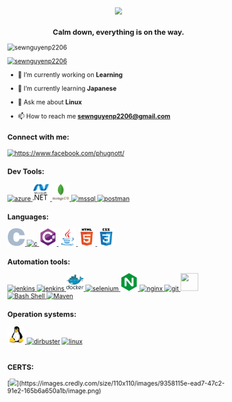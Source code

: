 <h1 align="center">
    <img src="https://readme-typing-svg.herokuapp.com/?font=Righteous&size=35&center=true&vCenter=true&width=500&height=70&duration=4000&lines=Hi+There!;+I'm+Sew!👋;+Drawing+The+Universe...;" />
</h1>
<h3 align="center">Calm down, everything is on the way.</h3>

<p align="left"> <img src="https://komarev.com/ghpvc/?username=sewnguyenp2206&label=Profile%20views&color=0e75b6&style=flat" alt="sewnguyenp2206" /> </p>

<p align="left"> <a href="https://github.com/ryo-ma/github-profile-trophy"><img src="https://github-profile-trophy.vercel.app/?username=sewnguyenp2206" alt="sewnguyenp2206" /></a> </p>

- 🔭 I’m currently working on **Learning**

- 🌱 I’m currently learning **Japanese**

- 💬 Ask me about **Linux**

- 📫 How to reach me **sewnguyenp2206@gmail.com**

<h3 align="left">Connect with me:</h3>
<p align="left">
<a href="https://fb.com/https://www.facebook.com/phugnott/" target="blank"><img align="center" src="https://raw.githubusercontent.com/rahuldkjain/github-profile-readme-generator/master/src/images/icons/Social/facebook.svg" alt="https://www.facebook.com/phugnott/" height="30" width="40" /></a>
</p>

<h3 align="left">Dev Tools:</h3>
<a href="https://azure.microsoft.com/en-in/" target="_blank" rel="noreferrer"> <img src="https://www.vectorlogo.zone/logos/microsoft_azure/microsoft_azure-icon.svg" alt="azure" width="40" height="40"/> </a>
<a href="https://dotnet.microsoft.com/" target="_blank" rel="noreferrer"> <img src="https://raw.githubusercontent.com/devicons/devicon/master/icons/dot-net/dot-net-original-wordmark.svg" alt="dotnet" width="40" height="40"/> </a>
<a href="https://www.mongodb.com/" target="_blank" rel="noreferrer"> <img src="https://raw.githubusercontent.com/devicons/devicon/master/icons/mongodb/mongodb-original-wordmark.svg" alt="mongodb" width="40" height="40"/> </a>
<a href="https://www.microsoft.com/en-us/sql-server" target="_blank" rel="noreferrer"> <img src="https://www.svgrepo.com/show/303229/microsoft-sql-server-logo.svg" alt="mssql" width="40" height="40"/> </a>
<a href="https://postman.com" target="_blank" rel="noreferrer"> <img src="https://www.vectorlogo.zone/logos/getpostman/getpostman-icon.svg" alt="postman" width="40" height="40"/> </a>
<h3 align="left">Languages:</h3>
<a href="https://www.cprogramming.com/" target="_blank" rel="noreferrer"> <img src="https://raw.githubusercontent.com/devicons/devicon/master/icons/c/c-original.svg" alt="c" width="40" height="40"/> </a>
<a href="[https://www.cprogramming.com/"](https://go.dev/) target="_blank" rel="noreferrer"> <img src="https://go.dev/blog/go-brand/Go-Logo/PNG/Go-Logo_LightBlue.png" alt="c" width="40" height="40"/> </a>
<a href="https://www.w3schools.com/cs/" target="_blank" rel="noreferrer"> <img src="https://raw.githubusercontent.com/devicons/devicon/master/icons/csharp/csharp-original.svg" alt="csharp" width="40" height="40"/> </a>
<a href="https://www.java.com" target="_blank" rel="noreferrer"> <img src="https://raw.githubusercontent.com/devicons/devicon/master/icons/java/java-original.svg" alt="java" width="40" height="40"/> </a>
<a href="https://www.w3.org/html/" target="_blank" rel="noreferrer"> <img src="https://raw.githubusercontent.com/devicons/devicon/master/icons/html5/html5-original-wordmark.svg" alt="html5" width="40" height="40"/> </a>
<a href="https://www.w3schools.com/css/" target="_blank" rel="noreferrer"> <img src="https://raw.githubusercontent.com/devicons/devicon/master/icons/css3/css3-original-wordmark.svg" alt="css3" width="40" height="40"/> </a>
<h3 align="left">Automation tools:</h3>
<a href="[https://www.docker](https://dockerlabs.collabnix.com/)" target="_blank" rel="noreferrer"> <img src="https://raw.githubusercontent.com/collabnix/dockerlabs/master/intermediate/swarm/Dockerswarm.png" alt="jenkins" width="40" height="40"/> </a>
<a href="https://www.jenkins.io" target="_blank" rel="noreferrer"> <img src="https://www.vectorlogo.zone/logos/jenkins/jenkins-icon.svg" alt="jenkins" width="40" height="40"/> </a>
<a href="https://www.docker.com/" target="_blank" rel="noreferrer"> <img src="https://raw.githubusercontent.com/devicons/devicon/master/icons/docker/docker-original-wordmark.svg" alt="docker" width="40" height="40"/> </a>
 </a>           
 <a href="https://www.selenium.dev" target="_blank" rel="noreferrer"> <img src="https://raw.githubusercontent.com/detain/svg-logos/780f25886640cef088af994181646db2f6b1a3f8/svg/selenium-logo.svg" alt="selenium" width="40" height="40"/> </a>
<a href="https://www.nginx.com" target="_blank" rel="noreferrer"> <img src="https://raw.githubusercontent.com/devicons/devicon/master/icons/nginx/nginx-original.svg" alt="nginx" width="40" height="40"/> </a>
<a href="https://www.nginx.com" target="_blank" rel="noreferrer"> <img src="https://th.bing.com/th/id/OIP.DewU0Unmv8Zjof0EUC-RkwAAAA?w=176&h=180&c=7&r=0&o=5&dpr=1.1&pid=1.7" alt="nginx" width="40" height="40"/> </a>
<a href="https://git-scm.com/" target="_blank" rel="noreferrer"> <img src="https://www.vectorlogo.zone/logos/git-scm/git-scm-icon.svg" alt="git" width="40" height="40"/>
<a href="https://www.linux.org/" target="_blank" rel="noreferrer"> <img src="https://th.bing.com/th/id/OIP.X8RxuRh_-ANodI65p9Xq2AAAAA?w=180&h=180&c=7&r=0&o=5&dpr=1.1&pid=1.7" alt="" width="40" height="40"/> </a>
<a href="https://www.linux.org/" target="_blank" rel="noreferrer"> <img src="https://upload.wikimedia.org/wikipedia/commons/2/24/Ansible_logo.svg" alt="Bash Shell" width="60" height="60"/> </a>
<a href="https://maven.apache.org/" target="_blank" rel="noreferrer"> <img src="https://cdn.icon-icons.com/icons2/2107/PNG/512/file_type_maven_icon_130397.png" alt="Maven" width="40" height="40"/> </a>
<h3 align="left">Operation systems:</h3>
<a href="https://www.linux.org/" target="_blank" rel="noreferrer"> <img src="https://raw.githubusercontent.com/devicons/devicon/master/icons/linux/linux-original.svg" alt="linux" width="40" height="40"/> </a>
<a href="#" target="_blank" rel="noreferrer"><img src="https://www.kali.org/tools/dirbuster/images/dirbuster-logo.svg" width="36" height="36" alt="dirbuster" /></a>
<a href="https://www.linux.org/" target="_blank" rel="noreferrer"> <img src="https://assets.ubuntu.com/v1/3cf74f71-Canonical%20Dark.svg" alt="linux" width="60" height="60"/> </a>
<br/><br/>
<h3 align="left">CERTS:</h3>
[<img src="https://images.credly.com/size/340x340/images/e5b531c2-5cdc-4924-96ff-a3932e05eaee/badge.png" width="100"/>](https://images.credly.com/size/110x110/images/9358115e-ead7-47c2-91e2-165b6a650a1b/image.png)



